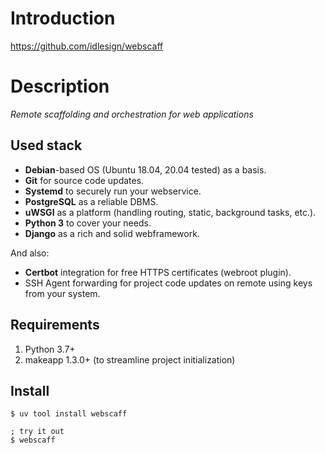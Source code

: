 # Introduction

<https://github.com/idlesign/webscaff>

# Description

*Remote scaffolding and orchestration for web applications*


## Used stack

* **Debian**-based OS (Ubuntu 18.04, 20.04 tested) as a basis.
* **Git** for source code updates.
* **Systemd** to securely run your webservice.
* **PostgreSQL** as a reliable DBMS.
* **uWSGI** as a platform (handling routing, static, background tasks, etc.).
* **Python 3** to cover your needs.
* **Django** as a rich and solid webframework.

And also:

* **Certbot** integration for free HTTPS certificates (webroot plugin).
* SSH Agent forwarding for project code updates on remote using keys from your system.


## Requirements

1. Python 3.7+
2. makeapp 1.3.0+ (to streamline project initialization)

## Install

```shell
$ uv tool install webscaff

; try it out
$ webscaff
```
